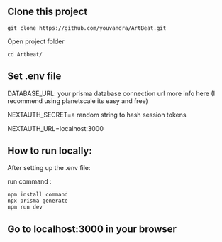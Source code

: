 ## Clone this project

```
git clone https://github.com/youvandra/ArtBeat.git
```

Open project folder

```
cd Artbeat/
```

## Set .env file

DATABASE_URL: your prisma database connection url more info here (I recommend using planetscale its easy and free)

NEXTAUTH_SECRET=a random string to hash session tokens

NEXTAUTH_URL=localhost:3000

## How to run locally: 

After setting up the .env file:

run command : 

```
npm install command
npx prisma generate
npm run dev
```

## Go to localhost:3000 in your browser
